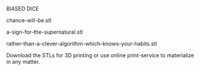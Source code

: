BIASED DICE 

chance-will-be.stl

a-sign-for-the-supernatural.stl

rather-than-a-clever-algorithm-which-knows-your-habits.stl

Download the STLs for 3D printing or use online print-service to materialize in any matter.


